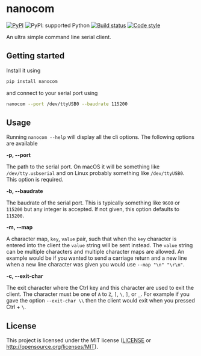 # nanocom

[![PyPI](https://img.shields.io/pypi/v/nanocom)](https://pypi.org/project/nanocom/)
![PyPI: supported Python](https://img.shields.io/pypi/pyversions/nanocom)
[![Build status](https://img.shields.io/github/workflow/status/rossmacarthur/nanocom/build)](https://github.com/rossmacarthur/nanocom/actions?query=workflow%3Abuild)
[![Code style](https://img.shields.io/badge/code%20style-black-101010.svg)](https://github.com/psf/black)

An ultra simple command line serial client.

## Getting started

Install it using

```sh
pip install nanocom
```

and connect to your serial port using


```sh
nanocom --port /dev/ttyUSB0 --baudrate 115200
```

## Usage

Running `nanocom --help` will display all the cli options. The following options
are available

**-p, --port**

The path to the serial port. On macOS it will be something like
`/dev/tty.usbserial` and on Linux probably something like `/dev/ttyUSB0`. This
option is required.

**-b, --baudrate**

The baudrate of the serial port. This is typically something like `9600` or
`115200` but any integer is accepted. If not given, this option defaults to
`115200`.

**-m, --map**

A character map, `key`, `value` pair, such that when the `key` character is
entered into the client the `value` string will be sent instead. The `value`
string can be multiple characters and multiple character maps are allowed. An
example would be if you wanted to send a carriage return and a new line when a
new line character was given you would use `--map "\n" "\r\n"`.

**-c, --exit-char**

The exit character where the Ctrl key and this character are used to exit the
client. The character must be one of `A` to `Z`, `[`, `\`, `]`, or `_`. For
example if you gave the option `--exit-char \\` then the client would exit when
you pressed Ctrl + `\`.

## License

This project is licensed under the MIT license ([LICENSE](LICENSE) or
http://opensource.org/licenses/MIT).
